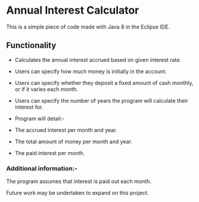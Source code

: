 # Annual Interest Calculator

This is a simple piece of code made with Java 8 in the Eclipse IDE.

## Functionality

- Calculates the annual interest accrued based on given interest rate.
- Users can specify how much money is initially in the account.
- Users can specify whether they deposit a fixed amount of cash monthly, or if it varies each month.
- Users can specify the number of years the program will calculate their interest for.

- Program will detail:-
 - The accrued interest per month and year.
 - The total amount of money per month and year.
 - The paid interest per month.
 
 ### Additional information:-
 
 The program assumes that interest is paid out each month.
 
 Future work may be undertaken to expand on this project.

